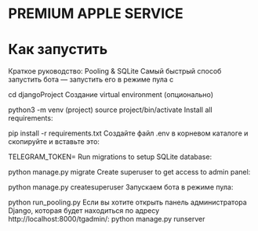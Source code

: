 # PREMIUM APPLE SERVICE

# Как запустить
Краткое руководство: Pooling & SQLite
Самый быстрый способ запустить бота — запустить его в режиме пула с

cd djangoProject
Создание virtual environment (опционально)

python3 -m venv (project)
source project/bin/activate
Install all requirements:

pip install -r requirements.txt
Создайте файл .env в корневом каталоге и скопируйте и вставьте это:


TELEGRAM_TOKEN=<ENTER YOUR TELEGRAM TOKEN HERE>
Run migrations to setup SQLite database:

python manage.py migrate
Create superuser to get access to admin panel:

python manage.py createsuperuser
Запускаем бота в режиме пула:

python run_pooling.py 
Если вы хотите открыть панель администратора Django, которая будет находиться по адресу http://localhost:8000/tgadmin/:
python manage.py runserver


